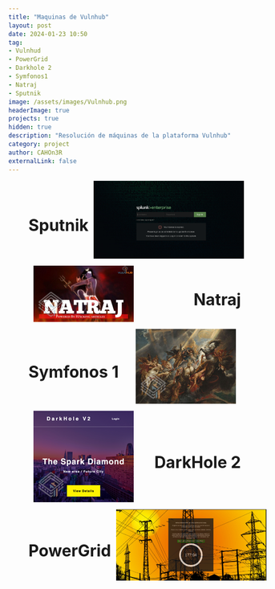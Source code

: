 ```yaml
---
title: "Maquinas de Vulnhub"
layout: post
date: 2024-01-23 10:50
tag: 
- Vulnhud
- PowerGrid
- Darkhole 2
- Symfonos1
- Natraj
- Sputnik
image: /assets/images/Vulnhub.png
headerImage: true
projects: true
hidden: true
description: "Resolución de máquinas de la plataforma Vulnhub"
category: project
author: CAHOn3R
externalLink: false
---
```

<!-- Sputnik-Vulnhub -->

<figure style="display: flex; align-items: center;">
  <a href="/Sputnik-Vulnhub" style="flex: 1; text-decoration: none; color: inherit; text-align: left;">
    <h1 style="font-size: 32px; font-weight: bold; cursor: pointer;">Sputnik</h1>
  </a>
  <a href="/Sputnik-Vulnhub" style="flex: 0;">
    <img src="/assets/images/vulnhub/Sputnik/sputnik.png" alt="Descripción de la imagen" class="imagen-grande">
  </a>
</figure>


<style>
  .imagen-grande {
    margin-left: 10px;
    margin-bottom: 0;
    margin-top: 0;
    vertical-align: middle;
    /* Define aquí el tamaño que desees */
    max-width: 300px; /* Puedes ajustar este valor según tus necesidades */
    height: auto; /* Esto asegura que la relación de aspecto se mantenga */
  }
</style>




<!-- Natraj-Vulnhub -->

<figure style="display: flex; align-items: center;">
  <a href="/Natraj-Vulnhub" style="flex: 0;">
    <img src="/assets/images/vulnhub/Natraj/natraj.jpeg" alt="Descripción de la imagen" class="imagen-grande">
  </a>
  <a href="/Natraj-Vulnhub" style="flex: 1; text-decoration: none; color: inherit;">
    <h1 style="font-size: 32px; font-weight: bold; cursor: pointer; text-align: right;">Natraj</h1>
  </a>
</figure>

<style>
  .imagen-grande {
    margin-right: 10px;
    margin-bottom: 0;
    margin-top: 0;
    vertical-align: middle;
    /* Define aquí el tamaño que desees */
    max-width: 300px; /* Puedes ajustar este valor según tus necesidades */
    height: auto; /* Esto asegura que la relación de aspecto se mantenga */
  }
</style>

<!-- Symfonos1-Vulnhub -->

<figure style="display: flex; align-items: center;">
  <a href="/Symfonos1-Vulnhub" style="flex: 1; text-decoration: none; color: inherit; text-align: left;">
    <h1 style="font-size: 32px; font-weight: bold; cursor: pointer;">Symfonos 1</h1>
  </a>
  <a href="/Symfonos1-Vulnhub" style="flex: 0;">
    <img src="/assets/images/vulnhub/Symfonos1/symfonos1.png" alt="Descripción de la imagen" class="imagen-grande">
  </a>
</figure>


<style>
  .imagen-grande {
    margin-left: 10px;
    margin-bottom: 0;
    margin-top: 0;
    vertical-align: middle;
    /* Define aquí el tamaño que desees */
    max-width: 300px; /* Puedes ajustar este valor según tus necesidades */
    height: auto; /* Esto asegura que la relación de aspecto se mantenga */
  }
</style>


<!-- Darkhole2-Vulnhub -->

<figure style="display: flex; align-items: center;">
  <a href="/DarkHole2-Vulnhub" style="flex: 0;">
    <img src="/assets/images/Darkhole2/Darkhole2.png" alt="Descripción de la imagen" class="imagen-grande">
  </a>
  <a href="/DarkHole2-Vulnhub" style="flex: 1; text-decoration: none; color: inherit;">
    <h1 style="font-size: 32px; font-weight: bold; cursor: pointer; text-align: right;">DarkHole 2 </h1>
  </a>
</figure>

<style>
  .imagen-grande {
    margin-right: 10px;
    margin-bottom: 0;
    margin-top: 0;
    vertical-align: middle;
    /* Define aquí el tamaño que desees */
    max-width: 300px; /* Puedes ajustar este valor según tus necesidades */
    height: auto; /* Esto asegura que la relación de aspecto se mantenga */
  }
</style>

<!-- PowerGrid-Vulnhub -->

<figure style="display: flex; align-items: center;">
  <a href="/PowerGrid-Vulnhub" style="flex: 1; text-decoration: none; color: inherit; text-align: left;">
    <h1 style="font-size: 32px; font-weight: bold; cursor: pointer;">PowerGrid</h1>
  </a>
  <a href="/PowerGrid-Vulnhub" style="flex: 0;">
    <img src="/assets/images/powergrid.jpeg" alt="Descripción de la imagen" class="imagen-grande">
  </a>
</figure>


<style>
  .imagen-grande {
    margin-left: 10px;
    margin-bottom: 0;
    margin-top: 0;
    vertical-align: middle;
    /* Define aquí el tamaño que desees */
    max-width: 300px; /* Puedes ajustar este valor según tus necesidades */
    height: auto; /* Esto asegura que la relación de aspecto se mantenga */
  }
</style>
<!--
<figure style="display: flex; align-items: center;">
  <a href="/Lame-HackTheBox" style="flex: 0;">
    <img src="/assets/images/Lame-HackTheBox.png" alt="Descripción de la imagen" class="imagen-grande">
  </a>
  <a href="/Lame-HackTheBox" style="flex: 1; text-decoration: none; color: inherit;">
    <h1 style="font-size: 32px; font-weight: bold; cursor: pointer; text-align: right;">LAME</h1>
  </a>
</figure>

<style>
  .imagen-grande {
    margin-right: 10px;
    margin-bottom: 0;
    margin-top: 0;
    vertical-align: middle;
    /* Define aquí el tamaño que desees */
    max-width: 300px; /* Puedes ajustar este valor según tus necesidades */
    height: auto; /* Esto asegura que la relación de aspecto se mantenga */
  }
</style>
-->
